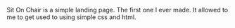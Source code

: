 Sit On Chair is a simple landing page. The first one I ever made. It allowed to me to get used to using simple css and html.
